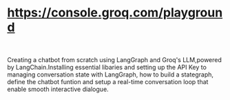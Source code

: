 #  https://console.groq.com/playground
<br>
<P>
Creating a chatbot from scratch using LangGraph and Groq's LLM,powered by LangChain.Installing essential libaries and setting up 
the API Key to managing conversation state with LangGraph, how to build a stategraph, define the chatbot funtion and setup a real-time conversation
loop that enable smooth interactive dialogue.</p>

